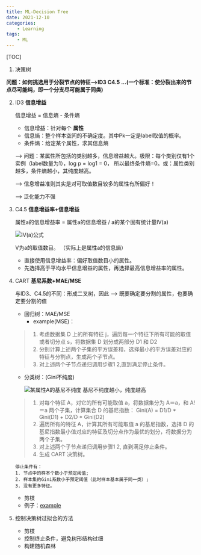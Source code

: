 ```yaml
---
title: ML-Decision Tree
date: 2021-12-10
categories: 
    - Learning
tags:  
    - ML
---
```

[TOC]
1. 决策树

**问题：如何挑选用于分裂节点的特征-->ID3 C4.5 ...(一个标准：使分裂出来的节点尽可能纯，即一个分支尽可能属于同类)**

<!-- more -->

2. ID3
**信息增益**

    信息增益 = 信息熵 - 条件熵
   - 信息增益：针对每个 **属性**
   - 信息熵：整个样本空间的不确定度。其中Pk一定是label取值的概率。
   - 条件熵：给定某个属性，求其信息熵

    --> 问题：某属性所包括的类别越多，信息增益越大。极限：每个类别仅有1个实例（label数量为1），log p = log1 = 0， 所以最终条件熵=0。或：属性类别越多，条件熵越小，其纯度越高。

    --> 信息增益准则其实是对可取值数目较多的属性有所偏好！

    --> 泛化能力不强

3. C4.5 **信息增益率+信息增益**

    属性a的信息增益率 = 属性a的信息增益 / a的某个固有统计量IV(a)

    ![IV(a)公式](https://pic4.zhimg.com/80/v2-812104c0291d20935e910919a9fa5c27_hd.png)

    V为a的取值数目。
    （实际上是属性a的信息熵）

   - 直接使用信息增益率：偏好取值数目小的属性。
   - 先选择高于平均水平信息增益的属性，再选择最高信息增益率的属性。

4. CART **基尼系数+MAE/MSE**

   与ID3、C4.5的不同：形成二叉树，因此 --> 既要确定要分割的属性，也要确定要分割的值

   - 回归树：MAE/MSE
      - example(MSE)：
   > 1. 考虑数据集 D 上的所有特征 j，遍历每一个特征下所有可能的取值或者切分点 s，将数据集 D 划分成两部分 D1 和 D2
   > 2. 分别计算上述两个子集的平方误差和，选择最小的平方误差对应的特征与分割点，生成两个子节点。
   > 3. 对上述两个子节点递归调用步骤1 2,直到满足停止条件。
   
   - 分类树：(Gini不纯度)
     
     ![某属性A的基尼不纯度](https://img-blog.csdn.net/20150109184544578?watermark/2/text/aHR0cDovL2Jsb2cuY3Nkbi5uZXQvQW5kcm9pZGx1c2hhbmdkZXJlbg==/font/5a6L5L2T/fontsize/400/fill/I0JBQkFCMA==/dissolve/70/gravity/Center)
   基尼不纯度越小，纯度越高

   > 1. 对每个特征 A，对它的所有可能取值 a，将数据集分为 A＝a，和 A!＝a 两个子集，计算集合 D 的基尼指数：
      Gini(A) = D1/D * Gini(D1) + D2/D * Gini(D2)
   > 2. 遍历所有的特征 A，计算其所有可能取值 a 的基尼指数，选择 D 的基尼指数最小值对应的特征及切分点作为最优的划分，将数据分为两个子集。
   > 3. 对上述两个子节点递归调用步骤1 2, 直到满足停止条件。
   > 4. 生成 CART 决策树。
   
       停止条件有：
       1. 节点中的样本个数小于预定阈值;
       2. 样本集的Gini系数小于预定阈值（此时样本基本属于同一类）;
       3. 没有更多特征。

   - 剪枝
   - 例子：[example](https://www.jianshu.com/p/b90a9ce05b28)
    
5. 控制决策树过拟合的方法

   - 剪枝
   - 控制终止条件，避免树形结构过细
   - 构建随机森林